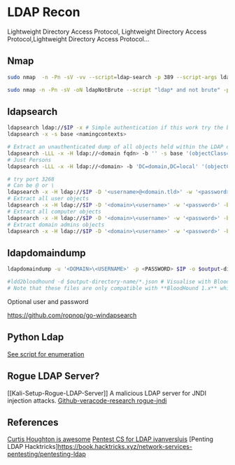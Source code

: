 # LDAP Recon

Lightweight Directory Access Protocol, Lightweight Directory Access Protocol,Lightweight Directory Access Protocol...

## Nmap

```bash
sudo nmap  -n -Pn -sV -vv --script=ldap-search -p 389 --script-args ldap.maxobjects=-1 -oA nmap/ldap-search $IP

sudo nmap -n -Pn -sV -oN ldapNotBrute --script "ldap* and not brute" -p 389 $ip_address
```

## ldapsearch

```bash
ldapsearch ldap://$IP -x # Simple authentication if this work try the below
ldapsearch -x -s base <namingcontexts>

# Extract an unauthenticated dump of all objects held within the LDAP directory structure
ldapsearch -LLL -x -H ldap://<domain fqdn> -b '' -s base '(objectClass=*)'
# Just Persons
ldapsearch -LLL -x -H ldap://<domain> -b 'DC=domain,DC=local' '(objectClass=Person)' | tee -a ldapsearch-person

# try port 3268
# Can be @ or \
ldapsearch -x -H ldap://$IP -D '<username>@<domain.tld>' -w '<password>' -b "DC=<domain>,DC=<domain>"
# Extract all user objects
ldapsearch -x -H ldap://$IP -D '<domain>\<username>' -w '<password>' -b "CN=Users,DC=<domain>,DC=<domain>"
# Extract all computer objects
ldapsearch -x -H ldap://$IP -D '<domain>\<username>' -w '<password>' -b "CN=Computers,DC=<domain>,DC=<domain>"
# Extract domain admins objects
ldapsearch -x -H ldap://$IP -D '<domain>\<username>' -w '<password>' -b "CN=Domain Admins,CN=Users,DC=<domain>,DC=<domain>"
```

## ldapdomaindump
```bash
ldapdomaindump -u '<DOMAIN>\<USERNAME>' -p <PASSWORD> $IP -o $output-directory-name

#ldd2bloodhound -d $output-directory-name/*.json # Visualise with Bloodhound BUT:
# Note that these files are only compatible with **BloodHound 1.x** which is quite old. There are no plans to support the latest version as the [BloodHound.py project](https://github.com/fox-it/BloodHound.py) was made for this. With the DCOnly collection method this tool will also only talk to LDAP and collect more information than ldapdomaindump would.
```

Optional user and password

https://github.com/ropnop/go-windapsearch

## Python Ldap
[See script for enumeration](https://github.com/curtishoughton/Penetration-Testing-Cheat-Sheet/blob/master/Enumeration/LDAP/LDAP.md)

## Rogue LDAP Server?
[[Kali-Setup-Rogue-LDAP-Server]]
A malicious LDAP server for JNDI injection attacks. [Github-veracode-research rogue-jndi](https://github.com/veracode-research/rogue-jndi)

## References
[Curtis Houghton is awesome](https://github.com/curtishoughton/Penetration-Testing-Cheat-Sheet/blob/master/Enumeration/LDAP/LDAP.md)
[Pentest CS for LDAP ivanversluis](https://github.com/ivanversluis/pentest-hacktricks/blob/master/pentesting/pentesting-ldap.md)
[Penting LDAP Hacktricks]https://book.hacktricks.xyz/network-services-pentesting/pentesting-ldap